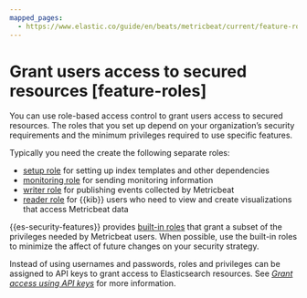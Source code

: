 ```yaml
---
mapped_pages:
  - https://www.elastic.co/guide/en/beats/metricbeat/current/feature-roles.html
---
```


# Grant users access to secured resources [feature-roles]

You can use role-based access control to grant users access to secured resources. The roles that you set up depend on your organization’s security requirements and the minimum privileges required to use specific features.

Typically you need the create the following separate roles:

* [setup role](/reference/metricbeat/privileges-to-setup-beats.md) for setting up index templates and other dependencies
* [monitoring role](/reference/metricbeat/privileges-to-publish-monitoring.md) for sending monitoring information
* [writer role](/reference/metricbeat/privileges-to-publish-events.md)  for publishing events collected by Metricbeat
* [reader role](/reference/metricbeat/kibana-user-privileges.md) for {{kib}} users who need to view and create visualizations that access Metricbeat data

{{es-security-features}} provides [built-in roles](elasticsearch://reference/elasticsearch/roles.md) that grant a subset of the privileges needed by Metricbeat users. When possible, use the built-in roles to minimize the affect of future changes on your security strategy.

Instead of using usernames and passwords, roles and privileges can be assigned to API keys to grant access to Elasticsearch resources. See [*Grant access using API keys*](/reference/metricbeat/beats-api-keys.md) for more information.






